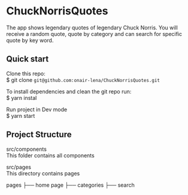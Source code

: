 <h1>ChuckNorrisQuotes</h1>

The app shows legendary quotes of legendary Chuck Norris.
You will receive a random quote, quote by category and can search for specific quote by key word.

<h2>Quick start</h2>

Clone this repo:<br/>
$ git clone `git@github.com:onair-lena/ChuckNorrisQuotes.git`

To install dependencies and clean the git repo run:<br/>
$ yarn instal

Run project in Dev mode<br/>
$ yarn start

<h2>Project Structure</h2>

src/components<br/>
This folder contains all components

src/pages<br/>
This directory contains pages

pages
├── home page
├── categories
├── search
